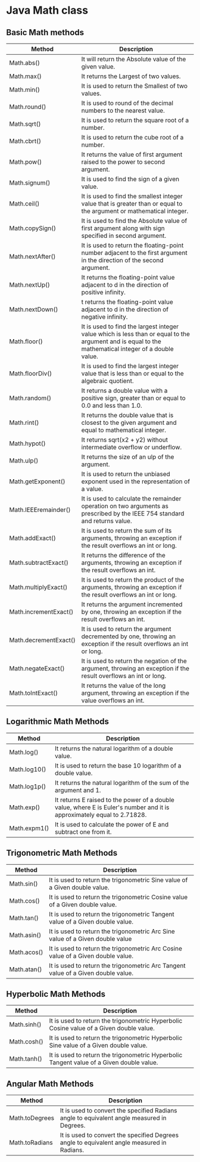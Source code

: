 # Java Math class

## Basic Math methods

| Method | Description |
| ------ | ----------- |
| Math.abs() | It will return the Absolute value of the given value. |
| Math.max() | It returns the Largest of two values. |
| Math.min() | It is used to return the Smallest of two values. |
| Math.round() | It is used to round of the decimal numbers to the nearest value. |
| Math.sqrt() | It is used to return the square root of a number. |
| Math.cbrt() | It is used to return the cube root of a number. |
| Math.pow() | It returns the value of first argument raised to the power to second argument. |
| Math.signum() | It is used to find the sign of a given value. |
| Math.ceil() | It is used to find the smallest integer value that is greater than or equal to the argument or mathematical integer. |
| Math.copySign() | It is used to find the Absolute value of first argument along with sign specified in second argument. |
| Math.nextAfter() | It is used to return the floating-point number adjacent to the first argument in the direction of the second argument. |
| Math.nextUp() | It returns the floating-point value adjacent to d in the direction of positive infinity. |
| Math.nextDown() | t returns the floating-point value adjacent to d in the direction of negative infinity. |
| Math.floor() | It is used to find the largest integer value which is less than or equal to the argument and is equal to the mathematical integer of a double value. |
| Math.floorDiv() | It is used to find the largest integer value that is less than or equal to the algebraic quotient. |
| Math.random() | It returns a double value with a positive sign, greater than or equal to 0.0 and less than 1.0. |
| Math.rint() | It returns the double value that is closest to the given argument and equal to mathematical integer. |
| Math.hypot() | It returns sqrt(x2 + y2) without intermediate overflow or underflow. |
| Math.ulp() | It returns the size of an ulp of the argument. |
| Math.getExponent() | It is used to return the unbiased exponent used in the representation of a value. |
| Math.IEEEremainder() |  It is used to calculate the remainder operation on two arguments as prescribed by the IEEE 754 standard and returns value. |
| Math.addExact() | It is used to return the sum of its arguments, throwing an exception if the result overflows an int or long. |
| Math.subtractExact() | It returns the difference of the arguments, throwing an exception if the result overflows an int. |
| Math.multiplyExact() | It is used to return the product of the arguments, throwing an exception if the result overflows an int or long. |
| Math.incrementExact() | It returns the argument incremented by one, throwing an exception if the result overflows an int. |
| Math.decrementExact() | It is used to return the argument decremented by one, throwing an exception if the result overflows an int or long. |
| Math.negateExact() | It is used to return the negation of the argument, throwing an exception if the result overflows an int or long. |
| Math.toIntExact() | It returns the value of the long argument, throwing an exception if the value overflows an int. |

## Logarithmic Math Methods

| Method | Description |
| ------ | ----------- |
| Math.log() | It returns the natural logarithm of a double value. |
| Math.log10() | It is used to return the base 10 logarithm of a double value. |
| Math.log1p() | It returns the natural logarithm of the sum of the argument and 1. |
| Math.exp() | It returns E raised to the power of a double value, where E is Euler's number and it is approximately equal to 2.71828. |
| Math.expm1() | It is used to calculate the power of E and subtract one from it. |

## Trigonometric Math Methods

| Method | Description |
| ------ | ----------- |
| Math.sin() | It is used to return the trigonometric Sine value of a Given double value. |
| Math.cos() | It is used to return the trigonometric Cosine value of a Given double value. |
| Math.tan() | It is used to return the trigonometric Tangent value of a Given double value. |
| Math.asin() | It is used to return the trigonometric Arc Sine value of a Given double value |
| Math.acos() | It is used to return the trigonometric Arc Cosine value of a Given double value. |
| Math.atan() | It is used to return the trigonometric Arc Tangent value of a Given double value. |

## Hyperbolic Math Methods

| Method | Description |
| ------ | ----------- |
| Math.sinh() | It is used to return the trigonometric Hyperbolic Cosine value of a Given double value. |
| Math.cosh() | It is used to return the trigonometric Hyperbolic Sine value of a Given double value. |
| Math.tanh() | It is used to return the trigonometric Hyperbolic Tangent value of a Given double value. |

## Angular Math Methods

| Method | Description |
| ------ | ----------- |
| Math.toDegrees | It is used to convert the specified Radians angle to equivalent angle measured in Degrees. |
| Math.toRadians | It is used to convert the specified Degrees angle to equivalent angle measured in Radians. |
